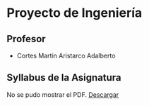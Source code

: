 # **Proyecto de Ingeniería**

## Profesor
- Cortes Martin Aristarco Adalberto

## Syllabus de la Asignatura

<object data="recursos/archivos/syllabus1.pdf">

<object data="./recursos/archivos/syllabus1.pdf" type="application/pdf" width="100%" height="600">
  <p>No se pudo mostrar el PDF. <a href="./recursos/archivos/syllabus1.pdf">Descargar</a></p>
</object>
  
